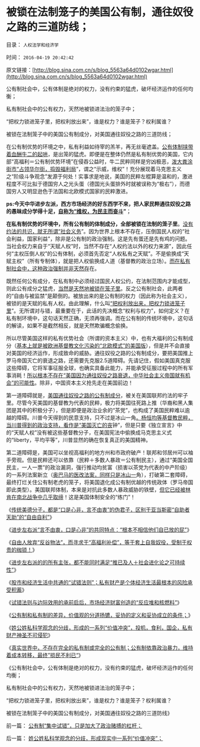 # 被锁在法制笼子的美国公有制，通往奴役之路的三道防线；

目录： `人权法学和经济学` 

时间： `2016-04-19 20:42:42` 

原文链接：[http://blog.sina.com.cn/s/blog_5563a64d0102wgar.html](http://blog.sina.com.cn/s/blog_5563a64d0102wgar.html)

公有制社会中，公有体制是绝对的权力，没有约束的猛虎，破坏经济运作的任何均衡；

私有制社会中的公有权力，天然地被锁进法治的笼子中；

“把权力锁进笼子里，把权利放出来”，谁是权力？谁是笼子？权利属谁？

被锁在法制笼子中的美国公有制成分，对美国通往奴役之路的三道防线；

在公有制优势的环境之中，私有利益如待宰的羔羊，再无丝毫遮盖。[公有体制挟带着血酬牛二的起哄](../../../2016/3/17/专制含义是“哭闹的暴民有奶吃”.md)，是出笼的猛虎。即便是在整体仍然是私有制优势的美国，它内部“高福利＝公有制优势环境”在侵吞公益时，牛二民粹同样是穷凶极恶，[泼大粪涂街市“占领华尔街，捣毁福利局](../../../2011/10/17/占领大企业，占领福利局，占领华尔街.md)”，谓之“示威，维权”！充分展现着马克思主义之“阶级斗争观念”发源于何处！实事求是地说，美国的民粹左棍算是温和的，激进程度不可比拟于德国穷人之光头蛋（德国光头蛋排外时就被误称为“极右”），而德国穷人又明显逊色于法国和北欧模式国家的民粹激进。

**ps:今天中华进步左派，西方市场经济的好东西学不来，把人家民粹通往奴役之路的愚昧成分学得十足，[自称为“维权，为民主而奋斗](http://blog.sina.com.cn/s/blog_cc521dde0102vebk.html)”**；

**在私有制优势的环境中，所有公有制的体制成分，全部被锁在法制的笼子里**。[没有约法的共识，就无所谓“社会义务](../../../2012/11/26/民主约法公共约束与卢梭极权主义的公共强制的区别和表现.md)”。因为世界上根本不存在，压倒国民人权的“社会利益，国家利益”，除非是公有制的政治强制。这是先有蛋还是先有鸡的问题。当社会权力来自于“天赋人权”时，当然不存在“人权约法以外的权力来源”，因此任何“主权压倒人权”的公有体制，必须首先否定“人权私有之天赋”。不是偷换成“天赋主权”（所有专制体），就是把人权偷换成人道（基督教的政治立场）。[而在私有制社会中，这种政治强制并非天然存](../../../2007/9/30/民主就是与民约法；法律并不是道德的上层建筑.md)在。

既然任何公有成分，在私有制中必须经过国民人权公约，在法制范围内才能成型，则此公有成分之猛虎，[当然是天然地被锁在笼子里](../../../2013/9/12/绝对的权力，不允许有人为的限制.md)。反之公有制社会，此两者的“自由与被监禁”是颠倒的。被放出来的是公有制的权力（因此称为社会主义），被锁的是天赋的私有人权。由此理解，什么叫[“把权利放出来，把权力锁进笼子里](../../../2013/6/1/社会进化论解译“把权力关进笼子，把权利放出来”.md)”。无所谓对与错，最重要在于，此话的先决概念“权利与权力”，如何定义？在私有制环境中，这句话天然正确，无须再强调。而在公有制的传统环境中，这句话的解读，如果不是截然相反，就是天然欺骗概念偷换。

所以尽管美国这样的私有优势社会（所谓的资本主义）中，也有大福利的公有制成分（[基本上就是被欧洲基督教文化污染的“北欧模式”的美国版](../../../2011/3/23/西方传统文化的愚昧落后.md)），但是并不会直接对美国的经济运作，形成致命的威胁。通往奴役之路的公有制成分，要把美国推上罗马帝国灭亡的衰退之路，还需要先克服2.5道障碍。先请记住，假如美国真克服这些障碍，它将军事征服全球，也确实具备此能力，并能承受征服过程中的所有军事消耗！[所以根本不存在“美国因为通往奴役之路衰退，中华社会主义帝国就有机会”的可能性](../../../2009/6/13/美帝国主义如果灭亡绝不是中国的福音.md)。除非，中国资本主义抢先走在美国前边！

第一道障碍就是，[美国通往奴役之路的公有制成分](../../../2011/8/23/全球终于走在《通往奴役之路》上.md)，被关在美国联邦约法的牢子里。尽管今天美国的基督教为代表的民粹，极力将美国往死路上推（华裔和黑人集团是其中的积极分子），但是即便是政治业余的“茶党”，也构成了美国民粹难以逾越的障碍。川普今天得到的民意支持，只不过是冰山一角[。杨恒均等基督教民粹，当川普得到的政治支持，看作是“美国灭亡的丧](http://blog.sina.com.cn/s/blog_48c00fbb0102wihz.html)钟”，但是只要《独立宣言》中的“天赋人权”没有被这些基督教分子，在美国宪法中偷换成马克思主义式的“liberty，平均平等”，川普显然的确在恢复真正的美国精神。

第二道障碍是，美国可以坐视高福利的地方州和市政府破产！联邦和邻居州可以袖手旁观。但是民粹还可以依靠（民粹＋多数人暴政＝公有制民主），通过“美国全国民主，一人一票”的政治漏洞，强行推动均贫富（损害以茶党为代表的中产阶级）的一系列法案新立（[奥巴马的医改法案，同样只是冰山一](../../../2012/7/1/美国高院裁决与医改无关，医改与美国法院无关.md)角），打破第二套障碍，最终打烂关住公有制老虎的笼子，将美国退化成公有制优越的传统政体（罗马帝国即此类型）。美国联邦体制，本来是对抗此多数人暴政威胁的铁壁，[但它已经被林肯在南北战争中几乎取缔](../../../2013/11/19/美国民主不需要宪法，枪械泛滥不是美国民主的保证.md)！这是美国体制安全的“练门”！

《[传统美德分子，都是“口是心非，言不由衷”的伪君子，区别于亚当斯密“自助者天助”的“自由自利”](../../../2016/4/10/“左派特权自利”，区别于亚当斯密“自助者天助”的“自由自利”.md)》

《[进步左右派“言不由衷，口是心非”的共同特点：“根本不相信他们自已放的屁”](../../../2016/4/11/进步左右派“根本不相信他们自已放的屁”.md)》

《[自由人放弃“反谷物法”，而寻求于“高福利补偿”，等于套上自我奴役，受制于权贵的枷锁！](../../../2016/4/12/求魔成鬼的“民粹，特权索取，福利主义”.md)》

《[进步左右派的的所有主张，都不能同时满足“推已及人＋社会进化论之可持续性”](../../../2016/4/13/自由人政治诉求的两个特征（推已及人＋社会进化论）.md)》

《[股市和经济生活中共通的“试错法则”；私有财产是个体经济生活最根本的风险承受积蓄](../../../2016/4/14/股市和经济生活中共通的“试错法则”；.md)》

《[试错法则与边际效用的承前启后，市场经济财富创造的“反应堆和核燃料”](../../../2016/4/15/试错法则与边际效用的承前启后.md)》

《[公有制和私有制的差异，价值观的分道扬镳，妥协的定义和妥协成立的条件；](../../../2016/4/16/姓公姓私的“科学分歧”，妥协的定义和妥协成立的条件；.md)》

《[姓公姓私科学观念的分歧，形成的一系列“价值冲突”，投机，食利，国企，私有财产神圣不可侵犯](../../../2016/4/17/姓公姓私科学观念的分歧，形成现实中一系列“价值冲突”；.md)》

《[真实世界中，不存在完全的私有制或完全的公有制；公有制依靠政治暴力，维持着成本转移，最终”损民不利已“](../../../2016/4/18/历史上所有专制政体的灭亡，都是特权自利导致经济均衡不能建立.md)》

《公有制社会中，公有体制是绝对的权力，没有约束的猛虎，破坏经济运作的任何均衡；

私有制社会中的公有权力，天然地被锁进法治的笼子中；

“把权力锁进笼子里，把权利放出来”，谁是权力？谁是笼子？权利属谁？

被锁在法制笼子中的美国公有制成分，对美国通往奴役之路的三道防线》

前一篇： [公有制“集中试错”，只是加大了政治赌搏的杠杆；](../../../2016/4/21/公有制“集中试错”，只是加大了政治赌搏的杠杆；.md)

后一篇： [姓公姓私科学观念的分歧，形成现实中一系列“价值冲突”；](../../../2016/4/17/姓公姓私科学观念的分歧，形成现实中一系列“价值冲突”；.md)

